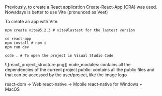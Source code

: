 Previously, to create a React application Create-React-App (CRA) was used. Nowadays is better to use Vite (pronunced as Veet)

To create an app with Vite:
```shell
npm create vite@5.2.3 # vite@lastest for the lastest version

cd react-app
npm install # npm i
npm run dev

code . # To open the project in Visual Studio Code
```
![[react_project_structure.png]]
node_modules: contains all the dependencies of the current project
public: contains all the public files and that can be accessed by the user/project, like the image logo

react-dom -> Web
react-native -> Mobile
react-native for Windows + MacOS